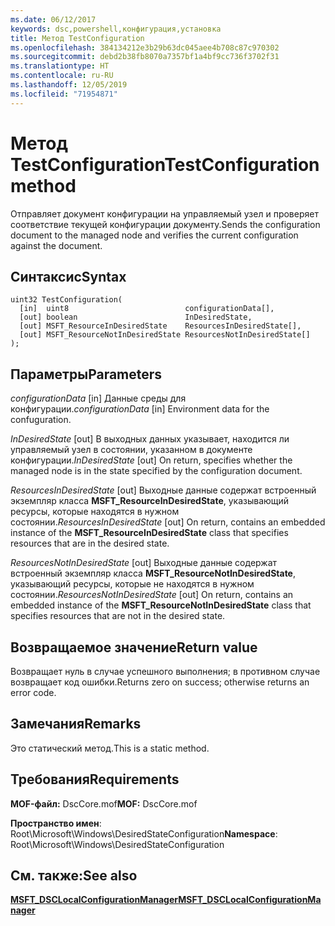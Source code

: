 ```yaml
---
ms.date: 06/12/2017
keywords: dsc,powershell,конфигурация,установка
title: Метод TestConfiguration
ms.openlocfilehash: 384134212e3b29b63dc045aee4b708c87c970302
ms.sourcegitcommit: debd2b38fb8070a7357bf1a4bf9cc736f3702f31
ms.translationtype: HT
ms.contentlocale: ru-RU
ms.lasthandoff: 12/05/2019
ms.locfileid: "71954871"
---
```

# <a name="testconfiguration-method"></a><span data-ttu-id="3f5d7-103">Метод TestConfiguration</span><span class="sxs-lookup"><span data-stu-id="3f5d7-103">TestConfiguration method</span></span>

<span data-ttu-id="3f5d7-104">Отправляет документ конфигурации на управляемый узел и проверяет соответствие текущей конфигурации документу.</span><span class="sxs-lookup"><span data-stu-id="3f5d7-104">Sends the configuration document to the managed node and verifies the current configuration against the document.</span></span>

## <a name="syntax"></a><span data-ttu-id="3f5d7-105">Синтаксис</span><span class="sxs-lookup"><span data-stu-id="3f5d7-105">Syntax</span></span>

```mof
uint32 TestConfiguration(
  [in]  uint8                          configurationData[],
  [out] boolean                        InDesiredState,
  [out] MSFT_ResourceInDesiredState    ResourcesInDesiredState[],
  [out] MSFT_ResourceNotInDesiredState ResourcesNotInDesiredState[]
);
```

## <a name="parameters"></a><span data-ttu-id="3f5d7-106">Параметры</span><span class="sxs-lookup"><span data-stu-id="3f5d7-106">Parameters</span></span>

<span data-ttu-id="3f5d7-107">*configurationData* \[in\] Данные среды для конфигурации.</span><span class="sxs-lookup"><span data-stu-id="3f5d7-107">*configurationData* \[in\] Environment data for the confuguration.</span></span>

<span data-ttu-id="3f5d7-108">*InDesiredState* \[out\] В выходных данных указывает, находится ли управляемый узел в состоянии, указанном в документе конфигурации.</span><span class="sxs-lookup"><span data-stu-id="3f5d7-108">*InDesiredState* \[out\] On return, specifies whether the managed node is in the state specified by the configuration document.</span></span>

<span data-ttu-id="3f5d7-109">*ResourcesInDesiredState* \[out\] Выходные данные содержат встроенный экземпляр класса **MSFT_ResourceInDesiredState**, указывающий ресурсы, которые находятся в нужном состоянии.</span><span class="sxs-lookup"><span data-stu-id="3f5d7-109">*ResourcesInDesiredState* \[out\] On return, contains an embedded instance of the **MSFT_ResourceInDesiredState** class that specifies resources that are in the desired state.</span></span>

<span data-ttu-id="3f5d7-110">*ResourcesNotInDesiredState* \[out\] Выходные данные содержат встроенный экземпляр класса **MSFT_ResourceNotInDesiredState**, указывающий ресурсы, которые не находятся в нужном состоянии.</span><span class="sxs-lookup"><span data-stu-id="3f5d7-110">*ResourcesNotInDesiredState* \[out\] On return, contains an embedded instance of the **MSFT_ResourceNotInDesiredState** class that specifies resources that are not in the desired state.</span></span>

## <a name="return-value"></a><span data-ttu-id="3f5d7-111">Возвращаемое значение</span><span class="sxs-lookup"><span data-stu-id="3f5d7-111">Return value</span></span>

<span data-ttu-id="3f5d7-112">Возвращает нуль в случае успешного выполнения; в противном случае возвращает код ошибки.</span><span class="sxs-lookup"><span data-stu-id="3f5d7-112">Returns zero on success; otherwise returns an error code.</span></span>

## <a name="remarks"></a><span data-ttu-id="3f5d7-113">Замечания</span><span class="sxs-lookup"><span data-stu-id="3f5d7-113">Remarks</span></span>

<span data-ttu-id="3f5d7-114">Это статический метод.</span><span class="sxs-lookup"><span data-stu-id="3f5d7-114">This is a static method.</span></span>

## <a name="requirements"></a><span data-ttu-id="3f5d7-115">Требования</span><span class="sxs-lookup"><span data-stu-id="3f5d7-115">Requirements</span></span>

<span data-ttu-id="3f5d7-116">**MOF-файл:** DscCore.mof</span><span class="sxs-lookup"><span data-stu-id="3f5d7-116">**MOF:** DscCore.mof</span></span>

<span data-ttu-id="3f5d7-117">**Пространство имен**: Root\Microsoft\Windows\DesiredStateConfiguration</span><span class="sxs-lookup"><span data-stu-id="3f5d7-117">**Namespace**: Root\Microsoft\Windows\DesiredStateConfiguration</span></span>

## <a name="see-also"></a><span data-ttu-id="3f5d7-118">См. также:</span><span class="sxs-lookup"><span data-stu-id="3f5d7-118">See also</span></span>

[<span data-ttu-id="3f5d7-119">**MSFT_DSCLocalConfigurationManager**</span><span class="sxs-lookup"><span data-stu-id="3f5d7-119">**MSFT_DSCLocalConfigurationManager**</span></span>](msft-dsclocalconfigurationmanager.md)
